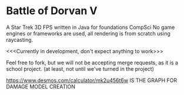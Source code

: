 # Battle of Dorvan V
A Star Trek 3D FPS written in Java for foundations CompSci
No game engines or frameworks are used, all rendering is from scratch using raycasting.

<<<Currently in development, don't expect anything to work>>>

Feel free to fork, but we will not be accepting merge requests, as it is a school project. (at least, not until we've turned in the project)

https://www.desmos.com/calculator/mk2u456t6w IS THE GRAPH FOR DAMAGE MODEL CREATION